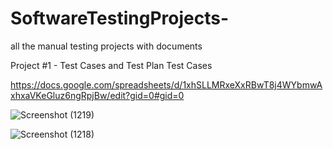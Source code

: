 # SoftwareTestingProjects-
all the manual testing projects with documents

Project #1 - Test Cases and Test Plan
Test Cases

https://docs.google.com/spreadsheets/d/1xhSLLMRxeXxRBwT8j4WYbmwAxhxaVKeGluz6ngRpjBw/edit?gid=0#gid=0

![Screenshot (1219)](https://github.com/AlanAbr66/SoftwareTestingProjects-/assets/171651457/8a1ead45-f01e-4dc4-9305-ce82e10e3000)

![Screenshot (1218)](https://github.com/AlanAbr66/SoftwareTestingProjects-/assets/171651457/0db8cdcb-8fc5-4e9c-8a57-f1fd0d62e04f)





